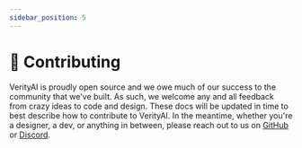 ```yaml
---
sidebar_position: 5
---
```


# 🤝 Contributing
VerityAI is proudly open source and we owe much of our success to the community that we've built.
As such, we welcome any and all feedback from crazy ideas to code and design.
These docs will be updated in time to best describe how to contribute to VerityAI.
In the meantime, whether you're a designer, a dev, or anything in between, please reach out to us on [GitHub](https://github.com/reworkd/AgentGPT) or [Discord](https://discord.gg/).
